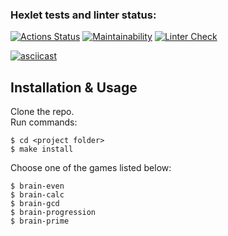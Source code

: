 ### Hexlet tests and linter status:
[![Actions Status](https://github.com/anorone/frontend-project-lvl1/workflows/hexlet-check/badge.svg)](https://github.com/anorone/frontend-project-lvl1/actions)
[![Maintainability](https://api.codeclimate.com/v1/badges/20945a61a99587de5e7d/maintainability)](https://codeclimate.com/github/anorone/frontend-project-lvl1/maintainability)
[![Linter Check](https://github.com/anorone/frontend-project-lvl1/actions/workflows/linter-check.yml/badge.svg)](https://github.com/anorone/frontend-project-lvl1/actions/workflows/linter-check.yml)

[![asciicast](https://asciinema.org/a/l40Lrk3midkLmNEOmgZErGnY7.svg)](https://asciinema.org/a/l40Lrk3midkLmNEOmgZErGnY7)

## Installation & Usage
Clone the repo.  
Run commands:
```shell
$ cd <project folder>
$ make install
```
Choose one of the games listed below:
```shell
$ brain-even
$ brain-calc
$ brain-gcd
$ brain-progression
$ brain-prime
```
